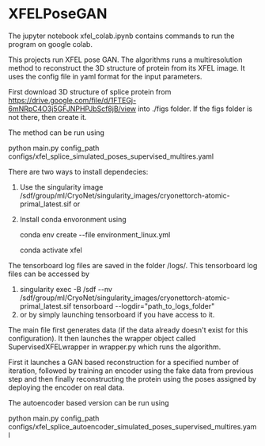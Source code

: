 # XFELPoseGAN

The jupyter notebook xfel_colab.ipynb contains commands to run the program on google colab.

This projects run XFEL pose GAN. The algorithms runs a multiresolution method to reconstruct the 3D structure of protein from its XFEL image.
It uses the config file in yaml format for the input parameters.

First download 3D structure of splice protein from https://drive.google.com/file/d/1FTEGj-6mNRpC4O3j5GFJNPHPJbScf8jB/view into ./figs folder. If the figs folder is not there, then create it.

The method can be run using

python main.py config_path configs/xfel_splice_simulated_poses_supervised_multires.yaml

There are two ways to install dependecies:
1. Use the singularity image /sdf/group/ml/CryoNet/singularity_images/cryonettorch-atomic-primal_latest.sif or
2. Install conda envoronment using

   conda env create --file environment_linux.yml
   
   conda activate xfel 


The tensorboard log files are saved in the folder /logs/. This tensorboard log files can be accessed by
1. singularity exec -B /sdf --nv /sdf/group/ml/CryoNet/singularity_images/cryonettorch-atomic-primal_latest.sif tensorboard --logdir="path_to_logs_folder"
2. or by simply launching tensorboard if you have access to it.

The main file first generates data (if the data already doesn't exist for this configuration).
It then launches the wrapper object called SupervisedXFELwrapper in wrapper.py which runs the algorithm.

First it launches a GAN based reconstruction for a specified number of iteration, followed by training an encoder using the fake data from previous step and 
then finally reconstructing the protein using the poses assigned by deploying the encoder on real data.

The autoencoder based version can be run using 

python main.py config_path configs/xfel_splice_autoencoder_simulated_poses_supervised_multires.yaml
